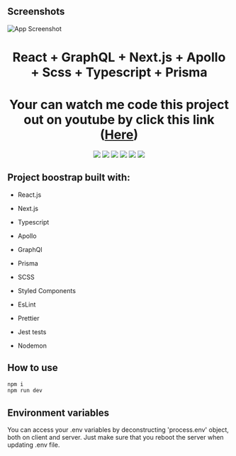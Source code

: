 
## Screenshots

![App Screenshot](https://res.cloudinary.com/andres9888/image/upload/v1650638932/Screen_Shot_2022-04-22_at_10.42.23-fullpage_k71xwy.png)

<h1 align="center">React + GraphQL + Next.js + Apollo + Scss + Typescript + Prisma </h1>
<h1 align="center">Your can watch me code this project out on youtube by click this link (<a href="https://www.youtube.com/playlist?list=PLC0KM3xw4Iyu_SyFSJCeZ6kIGJN_WUUbl" target="_blank">Here</a>)</h1>
<p align="center">
  <a href="https://www.typescriptlang.org/" target="_blank"><img src="https://img.shields.io/badge/Typescript-v3.7.2-blue.svg?logo=TypeScript"></a>
  <a href="https://nextjs.org/" target="_blank"><img src="https://img.shields.io/badge/Next.js-v9.1.1-blueviolet.svg"></a>
  <a href="https://reactjs.org/" target="_blank"><img src="https://img.shields.io/badge/React-v16.10.2-%238DD6F9.svg?logo=React"></a>
  <a href="https://graphql.org/" target="_blank"><img src="https://img.shields.io/badge/GraphQL-v14.5.8-ff69b4.svg?logo=GraphQL"></a>
  <a href="https://github.com/prettier/prettier" target="_blank"><img src="https://img.shields.io/badge/styled_with-prettier-ff69b4.svg"></a>
  <a href="https://github.com/codica2" target="_blank"><img src="https://img.shields.io/badge/licence-MIT-green.svg" /></a>
</p>


## Project boostrap built with:
- React.js
- Next.js
- Typescript
- Apollo
- GraphQl
- Prisma
- SCSS
- Styled Components

- EsLint
- Prettier
- Jest tests
- Nodemon


## How to use

```javascript
npm i
npm run dev
```

## Environment variables

You can access your .env variables by deconstructing 'process.env' object, both on client and server.
Just make sure that you reboot the server when updating .env file.







